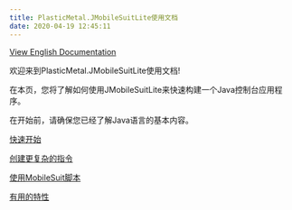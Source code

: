 ```yaml
---
title: PlasticMetal.JMobileSuitLite使用文档
date: 2020-04-19 12:45:11
---
```


[View English Documentation](/en-US/JMobileSuitLite/index.html)

欢迎来到PlasticMetal.JMobileSuitLite使用文档!

在本页，您将了解如何使用JMobileSuitLite来快速构建一个Java控制台应用程序。

在开始前，请确保您已经了解Java语言的基本内容。

[快速开始](./GetStarted.html)

[创建更复杂的指令](./ComplexCommands.html)

[使用MobileSuit脚本](./MobileSuitScripts.html)

[有用的特性](./AdvancedUsage.html)

